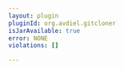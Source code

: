 ```yaml
---
layout: plugin
pluginId: org.avdiel.gitcloner
isJarAvailable: true
error: NONE
violations: []

---
```

